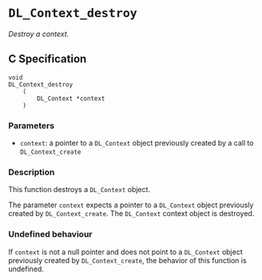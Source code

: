 # `DL_Context_destroy`
*Destroy a context.*

## C Specification
```
void
DL_Context_destroy
    (
        DL_Context *context
    )
```

### Parameters
- `context`: a pointer to a `DL_Context` object previously created by a call to `DL_Context_create`

### Description
This function destroys a `DL_Context` object.

The parameter `context` expects a pointer to a `DL_Context` object previously created by `DL_Context_create`.
The `DL_Context` context object is destroyed.

### Undefined behaviour
If `context` is not a null pointer and does not point to a `DL_Context` object previously created by `DL_Context_create`, the behavior of this function is undefined.
